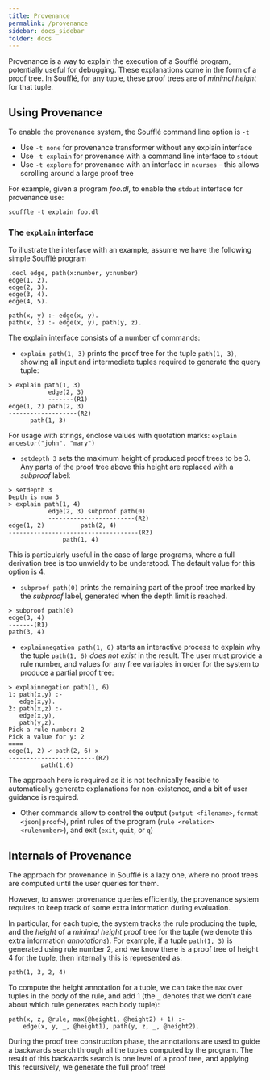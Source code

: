 ```yaml
---
title: Provenance
permalink: /provenance
sidebar: docs_sidebar
folder: docs
---
```


Provenance is a way to explain the execution of a Soufflé program, potentially useful for debugging. These explanations come in the form of a proof tree. In Soufflé, for any tuple, these proof trees are of *minimal height* for that tuple.

## Using Provenance
To enable the provenance system, the Soufflé command line option is `-t`
- Use `-t none` for provenance transformer without any explain interface
- Use `-t explain` for provenance with a command line interface to `stdout`
- Use `-t explore` for provenance with an interface in `ncurses` - this allows scrolling around a large proof tree

For example, given a program *foo.dl*, to enable the `stdout` interface for provenance use:
```
souffle -t explain foo.dl
```

### The `explain` interface
To illustrate the interface with an example, assume we have the following simple Soufflé program
```
.decl edge, path(x:number, y:number)
edge(1, 2).
edge(2, 3).
edge(3, 4).
edge(4, 5).

path(x, y) :- edge(x, y).
path(x, z) :- edge(x, y), path(y, z).
```

The explain interface consists of a number of commands:
- `explain path(1, 3)` prints the proof tree for the tuple `path(1, 3)`, showing all input and intermediate tuples required to generate the query tuple:   
```
> explain path(1, 3)
           edge(2, 3)
           -------(R1)
edge(1, 2) path(2, 3)
-------------------(R2)
      path(1, 3)
```   
For usage with strings, enclose values with quotation marks: `explain ancestor("john", "mary")`
- `setdepth 3` sets the maximum height of produced proof trees to be 3. Any parts of the proof tree above this height are replaced with a *subproof* label:   
```
> setdepth 3
Depth is now 3
> explain path(1, 4)
           edge(2, 3) subproof path(0)
           ------------------------(R2)
edge(1, 2)          path(2, 4)
------------------------------------(R2)
               path(1, 4)
```   
This is particularly useful in the case of large programs, where a full derivation tree is too unwieldy to be understood. The default value for this option is 4.   
- `subproof path(0)` prints the remaining part of the proof tree marked by the *subproof* label, generated when the depth limit is reached.   
```
> subproof path(0)
edge(3, 4)
-------(R1)
path(3, 4)
```   
- `explainnegation path(1, 6)` starts an interactive process to explain why the tuple `path(1, 6)` *does not exist* in the result. The user must provide a rule number, and values for any free variables in order for the system to produce a partial proof tree:   
```
> explainnegation path(1, 6)
1: path(x,y) :-
   edge(x,y).
2: path(x,z) :-
   edge(x,y),
   path(y,z).
Pick a rule number: 2
Pick a value for y: 2
====
edge(1, 2) ✓ path(2, 6) x
------------------------(R2)
         path(1,6)
```   
The approach here is required as it is not technically feasible to automatically generate explanations for non-existence, and a bit of user guidance is required.   
- Other commands allow to control the output (`output <filename>`, `format <json|proof>`), print rules of the program (`rule <relation> <rulenumber>`), and exit (`exit`, `quit`, or `q`)

## Internals of Provenance
The approach for provenance in Soufflé is a lazy one, where no proof trees are computed until the user queries for them.

However, to answer provenance queries efficiently, the provenance system requires to keep track of some extra information during evaluation.

In particular, for each tuple, the system tracks the rule producing the tuple, and the *height* of a *minimal height* proof tree for the tuple (we denote this extra information *annotations*). For example, if a tuple `path(1, 3)` is generated using rule number 2, and we know there is a proof tree of height 4 for the tuple, then internally this is represented as:
```
path(1, 3, 2, 4)
```

To compute the height annotation for a tuple, we can take the `max` over tuples in the body of the rule, and add 1 (the `_` denotes that we don't care about which rule generates each body tuple):
```
path(x, z, @rule, max(@height1, @height2) + 1) :-
    edge(x, y, _, @height1), path(y, z, _, @height2).
```

During the proof tree construction phase, the annotations are used to guide a backwards search through all the tuples computed by the program. The result of this backwards search is one level of a proof tree, and applying this recursively, we generate the full proof tree!
